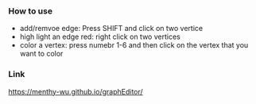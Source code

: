 ### How to use

- add/remvoe edge: Press SHIFT and click on two vertice
- high light an edge red: right click on two vertices
- color a vertex: press numebr 1-6 and then click on the vertex that you want to color

### Link
https://menthy-wu.github.io/graphEditor/
